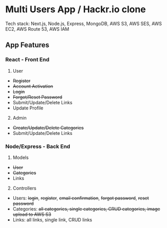 # Multi Users App / Hackr.io clone

Tech stack: Next.js, Node.js, Express, MongoDB, AWS S3, AWS SES, AWS EC2, AWS Route 53, AWS IAM

## App Features

### React - Front End

1. User

- <del>Register</del>
- <del>Account Activation</del>
- <del>Login</del>
- <del>Forgot/Reset Password</del>
- Submit/Update/Delete Links
- Update Profile

2. Admin

- <del>Create/Update/Delete Categories</del>
- Submit/Update/Delete Links

### Node/Express - Back End

1. Models

- <del>User</del>
- <del>Categories</del>
- Links

2. Controllers

- Users: <del>login</del>, <del>register</del>, <del>email confirmation</del>, <del>forgot password</del>, <del>reset password</del>
- Categories: <del>all categories, single categories, CRUD categories, image upload to AWS S3</del>
- Links: all links, single link, CRUD links
